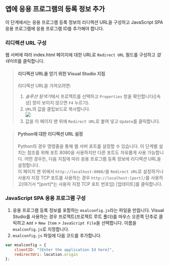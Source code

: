 ## <a name="add-the-applications-registration-information-to-your-app"></a>앱에 응용 프로그램의 등록 정보 추가

이 단계에서는 응용 프로그램 등록 정보의 리디렉션 URL을 구성하고 JavaScript SPA 응용 프로그램에 응용 프로그램 ID를 추가해야 합니다.

### <a name="configure-redirect-url"></a>리디렉션 URL 구성

웹 서버에 따라 index.html 페이지에 대한 URL로 `Redirect URL` 필드를 구성하고 *업데이트*를 클릭합니다.


> #### <a name="visual-studio-instructions-for-obtaining-redirect-url"></a>리디렉션 URL을 얻기 위한 Visual Studio 지침
> 리디렉션 URL을 가져오려면:
> 1.    *솔루션 탐색기*에서 프로젝트를 선택하고 `Properties` 창을 확인합니다([속성] 창이 보이지 않으면 `F4` 누르기).
> 2.    `URL`의 값을 클립보드로 복사합니다.<br/> ![](media/active-directory-develop-guidedsetup-javascriptspa-configure/vs-project-properties-screenshot.png)<br />
> 3.    값을 이 페이지 맨 위에 `Redirect URL`로 붙여 넣고 `Update`를 클릭합니다.

<p/>

> #### <a name="setting-redirect-url-for-python"></a>Python에 대한 리디렉션 URL 설정
> Python의 경우 명령줄을 통해 웹 서버 포트를 설정할 수 있습니다. 이 단계별 설치는 참조를 위해 포트 8080을 사용하지만 다른 포트도 자유롭게 사용 가능합니다. 어떤 경우든, 다음 지침에 따라 응용 프로그램 등록 정보에 리디렉션 URL을 설정합니다.<br/>
> 이 페이지 맨 위에서 `http://localhost:8080/`을 `Redirect URL`로 설정하거나 사용자 지정 TCP 포트를 사용하는 경우 `http://localhost:[port]/`를 사용하고(여기서 *[port]*는 사용자 지정 TCP 포트 번호임) [업데이트]를 클릭합니다.

### <a name="configure-your-javascript-spa-application"></a>JavaScript SPA 응용 프로그램 구성

1.  응용 프로그램 등록 정보를 포함하는 `msalconfig.js`라는 파일을 만듭니다. Visual Studio를 사용하는 경우 프로젝트(프로젝트 루트 폴더)를 마우스 오른쪽 단추로 클릭하고 `Add` > `New Item` > `JavaScript File`을 선택합니다. 이름을 `msalconfig.js`로 지정합니다.
2.  `msalconfig.js` 파일에 다음 코드를 추가합니다.

```javascript
var msalconfig = {
    clientID: "[Enter the application Id here]",
    redirectUri: location.origin
};
``` 
